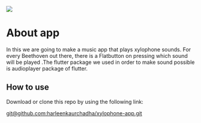 ![](https://github.com/harleenkaurchadha/xylophone-app/issues/1#issue-824844727)

# About app

In this we are going to make a music app that plays xylophone sounds. For every Beethoven out there, there is a Flatbutton on pressing which sound will be played .The flutter package we used in order to make sound possible is audioplayer package of flutter.

## How to use

Download or clone this repo by using the following link:

[<u>git@github.com:harleenkaurchadha/xylophone-app.git</u>](https://git@github.com:harleenkaurchadha/xylophone-app.git)


